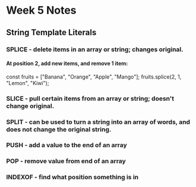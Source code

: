 # Week 5 Notes

## String Template Literals

### SPLICE - delete items in an array or string; changes original. 

#### At position 2, add new items, and remove 1 item:

  const fruits = ["Banana", "Orange", "Apple", "Mango"];
  fruits.splice(2, 1, "Lemon", "Kiwi");

### SLICE - pull certain items from an array or string; doesn't change original.

### SPLIT - can be used to turn a string into an array of words, and does not change the original string.

### PUSH - add a value to the end of an array

### POP - remove value from end of an array

### INDEXOF - find what position something is in